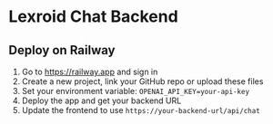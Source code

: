 # Lexroid Chat Backend

## Deploy on Railway

1. Go to https://railway.app and sign in
2. Create a new project, link your GitHub repo or upload these files
3. Set your environment variable: `OPENAI_API_KEY=your-api-key`
4. Deploy the app and get your backend URL
5. Update the frontend to use `https://your-backend-url/api/chat`